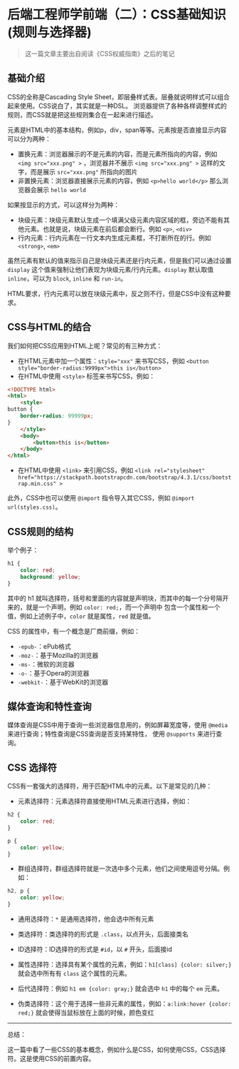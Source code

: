 # 后端工程师学前端（二）：CSS基础知识(规则与选择器)

> 这一篇文章主要出自阅读《CSS权威指南》之后的笔记

## 基础介绍

CSS的全称是Cascading Style Sheet，即层叠样式表。层叠就说明样式可以组合起来使用。CSS说白了，其实就是一种DSL。
浏览器提供了各种各样调整样式的规则，而CSS就是把这些规则集合在一起来进行描述。

元素是HTML中的基本结构，例如p，div，span等等。元素按是否直接显示内容可以分为两种：

- 置换元素：浏览器展示的不是元素的内容，而是元素所指向的内容，例如 `<img src="xxx.png" >` ，浏览器并不展示 `<img src="xxx.png" >` 这样的文字，而是展示 `src="xxx.png"` 所指向的图片
- 非置换元素：浏览器直接展示元素的内容，例如 `<p>hello world</p>` 那么浏览器会展示 `hello world`

如果按显示的方式，可以这样分为两种：

- 块级元素：块级元素默认生成一个填满父级元素内容区域的框，旁边不能有其他元素。也就是说，块级元素在前后都会断行。例如 `<p>`, `<div>`
- 行内元素：行内元素在一行文本内生成元素框，不打断所在的行。例如 `<strong>`, `<em>`

虽然元素有默认的值来指示自己是块级元素还是行内元素，但是我们可以通过设置 `display` 这个值来强制让他们表现为块级元素/行内元素。`display` 默认取值 `inline`，可以为 `block`, `inline` 和 `run-in`。

HTML要求，行内元素可以放在块级元素中，反之则不行，但是CSS中没有这种要求。

## CSS与HTML的结合

我们如何把CSS应用到HTML上呢？常见的有三种方式：

- 在HTML元素中加一个属性：`style="xxx"` 来书写CSS，例如 `<button style="border-radius:9999px">this is</button>`
- 在HTML中使用 `<style>` 标签来书写CSS，例如：

```html
<!DOCTYPE html>
<html>
    <style>
button {
    border-radius: 99999px;
}
    </style>
    <body>
        <button>this is</button>
    </body>
</html>
```

- 在HTML中使用 `<link>` 来引用CSS，例如 `<link rel="stylesheet" href="https://stackpath.bootstrapcdn.com/bootstrap/4.3.1/css/bootstrap.min.css" >`

此外，CSS中也可以使用 `@import` 指令导入其它CSS，例如 `@import url(styles.css)`。

## CSS规则的结构

举个例子：

```css
h1 {
    color: red;
    background: yellow;
}
```

其中的 h1 就叫选择符，括号和里面的内容就是声明块，而其中的每一个分号隔开来的，就是一个声明，例如 `color: red;`，而一个声明中
包含一个属性和一个值，例如上述例子中，`color` 就是属性，`red` 就是值。

CSS 的属性中，有一个概念是厂商前缀，例如：

- `-epub-`：ePub格式
- `-moz-`：基于Mozilla的浏览器
- `-ms-`：微软的浏览器
- `-o-`：基于Opera的浏览器
- `-webkit-`：基于WebKit的浏览器

## 媒体查询和特性查询

媒体查询是CSS中用于查询一些浏览器信息用的，例如屏幕宽度等，使用 `@media` 来进行查询；特性查询是CSS查询是否支持某特性，
使用 `@supports` 来进行查询。

## CSS 选择符

CSS有一套强大的选择符，用于匹配HTML中的元素。以下是常见的几种：

- 元素选择符：元素选择符直接使用HTML元素进行选择，例如：

```css
h2 {
    color: red;
}

p {
    color: yellow;
}
```

- 群组选择符，群组选择符就是一次选中多个元素，他们之间使用逗号分隔。例如：

```css
h2, p {
    color: yellow;
}
```

- 通用选择符：`*` 是通用选择符，他会选中所有元素

- 类选择符：类选择符的形式是 `.class`，以点开头，后面接类名
- ID选择符：ID选择符的形式是 `#id`，以 `#` 开头，后面接id
- 属性选择符：选择具有某个属性的元素，例如：`h1[class] {color: silver;}` 就会选中所有有 `class` 这个属性的元素。
- 后代选择符：例如 `h1 em {color: gray;}` 就会选中 `h1` 中的每个 `em` 元素。
- 伪类选择符：这个用于选择一些非元素的属性，例如：`a:link:hover {color: red;}` 就会使得当鼠标放在上面的时候，颜色变红

---

总结：

这一篇中看了一些CSS的基本概念，例如什么是CSS，如何使用CSS，CSS选择符。这是使用CSS的前置内容。
